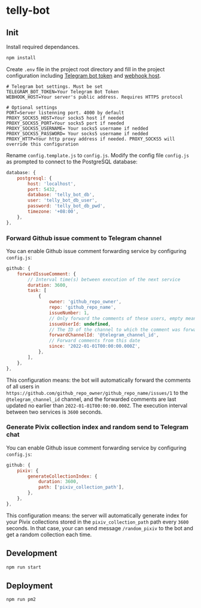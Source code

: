 # telly-bot

## Init

Install required dependances.

```bash
npm install
```

Create `.env` file in the project root directory and fill in the project configuration including [Telegram bot token](https://core.telegram.org/bots#6-botfather) and [webhook host](https://core.telegram.org/bots/api#setwebhook).

```plaintext
# Telegram bot settings. Must be set
TELEGRAM_BOT_TOKEN=Your Telegram Bot Token
WEBHOOK_HOST=Your server's public address. Requires HTTPS protocol

# Optional settings
PORT=Server listenning port. 4000 by default
PROXY_SOCKS5_HOST=Your socks5 host if needed
PROXY_SOCKS5_PORT=Your socks5 port if needed
PROXY_SOCKS5_USERNAME= Your socks5 username if nedded
PROXY_SOCKS5_PASSWORD= Your socks5 username if nedded
PROXY_HTTP=Your http proxy address if needed. PROXY_SOCKS5 will override this configuration
```

Rename `config.template.js` to `config.js`. Modify the config file `config.js` as prompted to connect to the PostgreSQL database:

```js
database: {
    postgresql: {
        host: 'localhost',
        port: 5432,
        database: 'telly_bot_db',
        user: 'telly_bot_db_user',
        password: 'telly_bot_db_pwd',
        timezone: '+08:00',
    },
},
```

### Forward Github issue comment to Telegram channel

You can enable Github issue comment forwarding service by configuring `config.js`:

```js
github: {
    forwardIssueComment: {
        // Interval time(s) between execution of the next service
        duration: 3600,
        task: [
            {
                owner: 'github_repo_owner',
                repo: 'github_repo_name',
                issueNumber: 1,
                // Only forward the comments of these users, empty means forward all
                issueUserId: undefined,
                // The ID of the channel to which the comment was forwarded. Example: @lolipop_thoughts
                forwardChannelId: '@telegram_channel_id',
                // Forward comments from this date
                since: '2022-01-01T00:00:00.000Z',
            },
        ],
    },
},
```

This configuration means: the bot will automatically forward the comments of all users in `https://github.com/github_repo_owner/github_repo_name/issues/1` to the `@telegram_channel_id` channel, and the forwarded comments are last updated no earlier than `2022-01-01T00:00:00.000Z`. The execution interval between two services is `3600` seconds.

### Generate Pivix collection index and random send to Telegram chat

You can enable Github issue comment forwarding service by configuring `config.js`:

```js
github: {
    pixiv: {
        generateCollectionIndex: {
            duration: 3600,
            path: ['pixiv_collection_path'],
        },
    },
},
```

This configuration means: the server will automatically generate index for your Pivix collections stored in the `pixiv_collection_path` path every `3600` seconds. In that case, your can send message `/random_pixiv` to the bot and get a random collection each time.

## Development

```bash
npm run start
```

## Deployment

```bash
npm run pm2
```

